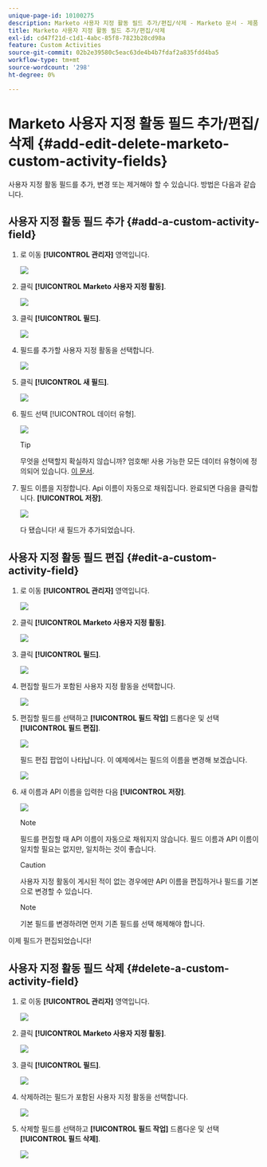 ```yaml
---
unique-page-id: 10100275
description: Marketo 사용자 지정 활동 필드 추가/편집/삭제 - Marketo 문서 - 제품 설명서
title: Marketo 사용자 지정 활동 필드 추가/편집/삭제
exl-id: cd47f21d-c1d1-4abc-85f8-7823b28cd98a
feature: Custom Activities
source-git-commit: 02b2e39580c5eac63de4b4b7fdaf2a835fdd4ba5
workflow-type: tm+mt
source-wordcount: '298'
ht-degree: 0%

---
```


# Marketo 사용자 지정 활동 필드 추가/편집/삭제 {#add-edit-delete-marketo-custom-activity-fields}

사용자 지정 활동 필드를 추가, 변경 또는 제거해야 할 수 있습니다. 방법은 다음과 같습니다.

## 사용자 지정 활동 필드 추가 {#add-a-custom-activity-field}

1. 로 이동 **[!UICONTROL 관리자]** 영역입니다.

   ![](assets/add-edit-delete-marketo-custom-activity-fields-1.png)

1. 클릭 **[!UICONTROL Marketo 사용자 지정 활동]**.

   ![](assets/add-edit-delete-marketo-custom-activity-fields-2.png)

1. 클릭 **[!UICONTROL 필드]**.

   ![](assets/add-edit-delete-marketo-custom-activity-fields-3.png)

1. 필드를 추가할 사용자 지정 활동을 선택합니다.

   ![](assets/add-edit-delete-marketo-custom-activity-fields-4.png)

1. 클릭 **[!UICONTROL 새 필드]**.

   ![](assets/add-edit-delete-marketo-custom-activity-fields-5.png)

1. 필드 선택 [!UICONTROL 데이터 유형].

   ![](assets/add-edit-delete-marketo-custom-activity-fields-6.png)

   >[!TIP]
   >
   >무엇을 선택할지 확실하지 않습니까? 엄호해! 사용 가능한 모든 데이터 유형이에 정의되어 있습니다. [이 문서](/help/marketo/product-docs/administration/field-management/custom-field-type-glossary.md).

1. 필드 이름을 지정합니다. Api 이름이 자동으로 채워집니다. 완료되면 다음을 클릭합니다. **[!UICONTROL 저장]**.

   ![](assets/add-edit-delete-marketo-custom-activity-fields-7.png)

   다 됐습니다! 새 필드가 추가되었습니다.

## 사용자 지정 활동 필드 편집 {#edit-a-custom-activity-field}

1. 로 이동 **[!UICONTROL 관리자]** 영역입니다.

   ![](assets/add-edit-delete-marketo-custom-activity-fields-8.png)

1. 클릭 **[!UICONTROL Marketo 사용자 지정 활동]**.

   ![](assets/add-edit-delete-marketo-custom-activity-fields-9.png)

1. 클릭 **[!UICONTROL 필드]**.

   ![](assets/add-edit-delete-marketo-custom-activity-fields-10.png)

1. 편집할 필드가 포함된 사용자 지정 활동을 선택합니다.

   ![](assets/add-edit-delete-marketo-custom-activity-fields-11.png)

1. 편집할 필드를 선택하고 **[!UICONTROL 필드 작업]** 드롭다운 및 선택 **[!UICONTROL 필드 편집]**.

   ![](assets/add-edit-delete-marketo-custom-activity-fields-12.png)

   필드 편집 팝업이 나타납니다. 이 예제에서는 필드의 이름을 변경해 보겠습니다.

   ![](assets/add-edit-delete-marketo-custom-activity-fields-13.png)

1. 새 이름과 API 이름을 입력한 다음 **[!UICONTROL 저장]**.

   ![](assets/add-edit-delete-marketo-custom-activity-fields-14.png)

   >[!NOTE]
   >
   >필드를 편집할 때 API 이름이 자동으로 채워지지 않습니다. 필드 이름과 API 이름이 일치할 필요는 없지만, 일치하는 것이 좋습니다.

   >[!CAUTION]
   >
   >사용자 지정 활동이 게시된 적이 없는 경우에만 API 이름을 편집하거나 필드를 기본으로 변경할 수 있습니다.

   >[!NOTE]
   >
   >기본 필드를 변경하려면 먼저 기존 필드를 선택 해제해야 합니다.

이제 필드가 편집되었습니다!

## 사용자 지정 활동 필드 삭제 {#delete-a-custom-activity-field}

1. 로 이동 **[!UICONTROL 관리자]** 영역입니다.

   ![](assets/add-edit-delete-marketo-custom-activity-fields-15.png)

1. 클릭 **[!UICONTROL Marketo 사용자 지정 활동]**.

   ![](assets/add-edit-delete-marketo-custom-activity-fields-16.png)

1. 클릭 **[!UICONTROL 필드]**.

   ![](assets/add-edit-delete-marketo-custom-activity-fields-17.png)

1. 삭제하려는 필드가 포함된 사용자 지정 활동을 선택합니다.

   ![](assets/add-edit-delete-marketo-custom-activity-fields-18.png)

1. 삭제할 필드를 선택하고 **[!UICONTROL 필드 작업]** 드롭다운 및 선택 **[!UICONTROL 필드 삭제]**.

   ![](assets/add-edit-delete-marketo-custom-activity-fields-19.png)
